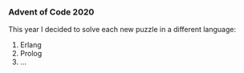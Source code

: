 ### Advent of Code 2020

This year I decided to solve each new puzzle in a different language:

 1. Erlang
 2. Prolog
 3. ...